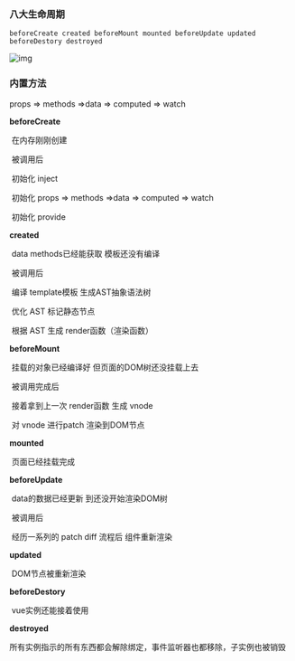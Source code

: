 ### 八大生命周期

`beforeCreate created beforeMount mounted beforeUpdate updated beforeDestory destroyed`

![img](https://upload-images.jianshu.io/upload_images/13119812-5890a846b6efa045.png?imageMogr2/auto-orient/strip|imageView2/2/w/1200/format/webp)

### 内置方法

props => methods =>data => computed => watch

**beforeCreate**

​	在内存刚刚创建

​	被调用后

​		初始化 inject

​		初始化 props => methods =>data => computed => watch

​		初始化 provide

**created**

​	data methods已经能获取 模板还没有编译

​	被调用后

​		编译 template模板 生成AST抽象语法树

​		优化 AST 标记静态节点

​		根据 AST 生成 render函数（渲染函数）

**beforeMount**

​	挂载的对象已经编译好 但页面的DOM树还没挂载上去

​	被调用完成后

​		接着拿到上一次 render函数 生成 vnode 

​		对 vnode 进行patch 渲染到DOM节点

**mounted** 

​	页面已经挂载完成

**beforeUpdate** 

​	data的数据已经更新 到还没开始渲染DOM树

​	被调用后

​		经历一系列的 patch diff 流程后 组件重新渲染

**updated** 

​	DOM节点被重新渲染

**beforeDestory** 

​	vue实例还能接着使用

**destroyed**

​	所有实例指示的所有东西都会解除绑定，事件监听器也都移除，子实例也被销毁